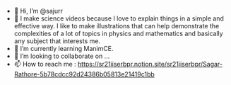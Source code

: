 - 👋 Hi, I’m @sajurr
- 👀 I make science videos because I love to explain things in a simple and effective way. 
      I like to make illustrations that can help demonstrate the complexities of a lot of topics in physics and mathematics 
      and basically any subject that interests me.
- 🌱 I’m currently learning ManimCE.
- 💞️ I’m looking to collaborate on ...
- 📫 How to reach me : https://sr21iiserbpr.notion.site/sr21iiserbpr/Sagar-Rathore-5b78cdcc92d24386b05813e21419c1bb

<!---
sajurr/sajurr is a ✨ special ✨ repository because its `README.md` (this file) appears on your GitHub profile.
You can click the Preview link to take a look at your changes.
--->
